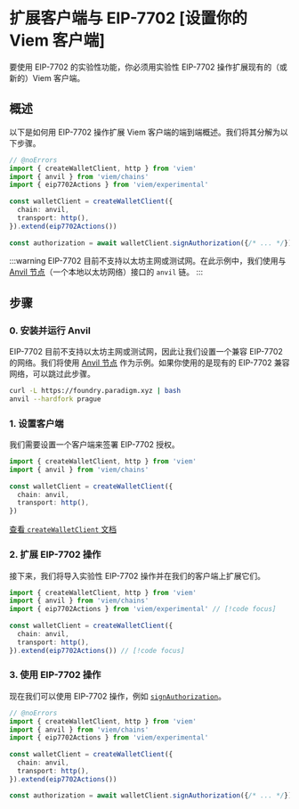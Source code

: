 # 扩展客户端与 EIP-7702 [设置你的 Viem 客户端]

要使用 EIP-7702 的实验性功能，你必须用实验性 EIP-7702 操作扩展现有的（或新的）Viem 客户端。

## 概述

以下是如何用 EIP-7702 操作扩展 Viem 客户端的端到端概述。我们将其分解为以下步骤。

```ts twoslash
// @noErrors
import { createWalletClient, http } from 'viem'
import { anvil } from 'viem/chains'
import { eip7702Actions } from 'viem/experimental'
 
const walletClient = createWalletClient({
  chain: anvil,
  transport: http(),
}).extend(eip7702Actions())
 
const authorization = await walletClient.signAuthorization({/* ... */})
```

:::warning
EIP-7702 目前不支持以太坊主网或测试网。在此示例中，我们使用与 [Anvil 节点](https://book.getfoundry.sh/anvil/)（一个本地以太坊网络）接口的 `anvil` 链。
:::

## 步骤

### 0. 安装并运行 Anvil

EIP-7702 目前不支持以太坊主网或测试网，因此让我们设置一个兼容 EIP-7702 的网络。我们将使用 [Anvil 节点](https://book.getfoundry.sh/anvil/) 作为示例。如果你使用的是现有的 EIP-7702 兼容网络，可以跳过此步骤。

```bash
curl -L https://foundry.paradigm.xyz | bash
anvil --hardfork prague
```

### 1. 设置客户端

我们需要设置一个客户端来签署 EIP-7702 授权。

```ts twoslash
import { createWalletClient, http } from 'viem'
import { anvil } from 'viem/chains'
 
const walletClient = createWalletClient({
  chain: anvil,
  transport: http(),
})
```

[查看 `createWalletClient` 文档](/docs/clients/wallet)

### 2. 扩展 EIP-7702 操作

接下来，我们将导入实验性 EIP-7702 操作并在我们的客户端上扩展它们。

```ts twoslash
import { createWalletClient, http } from 'viem'
import { anvil } from 'viem/chains'
import { eip7702Actions } from 'viem/experimental' // [!code focus]
 
const walletClient = createWalletClient({
  chain: anvil,
  transport: http(),
}).extend(eip7702Actions()) // [!code focus]
```

### 3. 使用 EIP-7702 操作

现在我们可以使用 EIP-7702 操作，例如 [`signAuthorization`](/experimental/eip7702/signAuthorization)。

```ts twoslash
// @noErrors
import { createWalletClient, http } from 'viem'
import { anvil } from 'viem/chains'
import { eip7702Actions } from 'viem/experimental' 
 
const walletClient = createWalletClient({
  chain: anvil,
  transport: http(),
}).extend(eip7702Actions()) 

const authorization = await walletClient.signAuthorization({/* ... */}) // [!code focus]
```